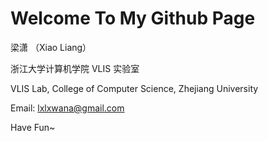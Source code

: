 # Welcome To My Github Page

梁潇 （Xiao Liang）

浙江大学计算机学院 VLIS 实验室

VLIS Lab, College of Computer Science, Zhejiang University

Email: lxlxwana@gmail.com

Have Fun~

